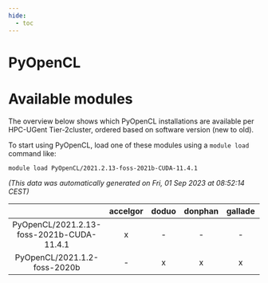 ```yaml
---
hide:
  - toc
---
```


PyOpenCL
========

# Available modules


The overview below shows which PyOpenCL installations are available per HPC-UGent Tier-2cluster, ordered based on software version (new to old).

To start using PyOpenCL, load one of these modules using a `module load` command like:

```shell
module load PyOpenCL/2021.2.13-foss-2021b-CUDA-11.4.1
```

*(This data was automatically generated on Fri, 01 Sep 2023 at 08:52:14 CEST)*  

| |accelgor|doduo|donphan|gallade|joltik|skitty|swalot|victini|
| :---: | :---: | :---: | :---: | :---: | :---: | :---: | :---: | :---: |
|PyOpenCL/2021.2.13-foss-2021b-CUDA-11.4.1|x|-|-|-|x|-|-|-|
|PyOpenCL/2021.1.2-foss-2020b|-|x|x|x|x|x|x|x|
